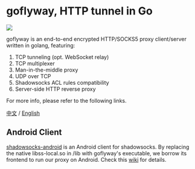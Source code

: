 # goflyway, HTTP tunnel in Go

![](https://raw.githubusercontent.com/coyove/goflyway/gdev/.misc/logo.png)

goflyway is an end-to-end encrypted HTTP/SOCKS5 proxy client/server written in golang, featuring:

1. TCP tunneling (opt. WebSocket relay)
2. TCP multiplexer
3. Man-in-the-middle proxy
4. UDP over TCP
5. Shadowsocks ACL rules compatibility
6. Server-side HTTP reverse proxy

For more info, please refer to the following links.

[中文](https://github.com/coyove/goflyway/wiki/%E4%BD%BF%E7%94%A8%E6%95%99%E7%A8%8B) / [English](https://github.com/coyove/goflyway/wiki/Getting-Started)

## Android Client

[shadowsocks-android](https://github.com/shadowsocks/shadowsocks-android/) is an Android client for shadowsocks. By replacing the native libss-local.so in /lib with goflyway's executable, we borrow its frontend to run our proxy on Android. Check this [wiki](https://github.com/coyove/goflyway/wiki/Android-%E5%AE%A2%E6%88%B7%E7%AB%AF) for details.